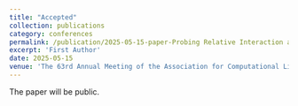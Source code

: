 ```yaml
---
title: "Accepted"
collection: publications
category: conferences
permalink: /publication/2025-05-15-paper-Probing Relative Interaction and Dynamic Calibration in Multi-modal Entity Alignment-number-3
excerpt: 'First Author'
date: 2025-05-15
venue: 'The 63rd Annual Meeting of the Association for Computational Linguistics (ACL 2025)'
---
```


The paper will be public.

